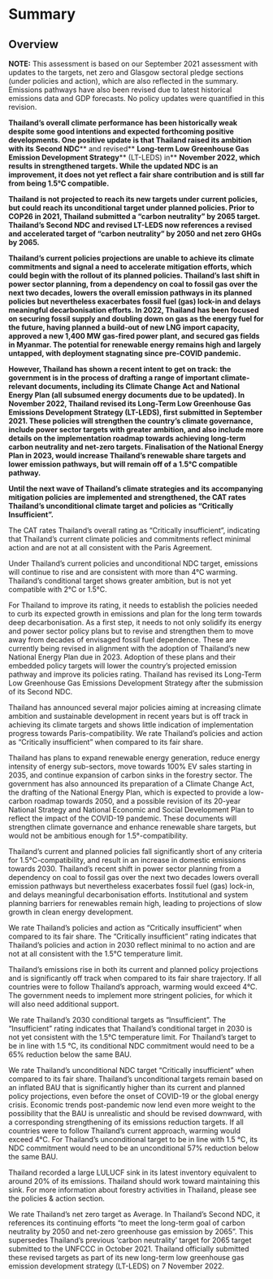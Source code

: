 
# Summary


## Overview

**NOTE:** This assessment is based on our September 2021 assessment with updates to the targets, net zero and Glasgow sectoral pledge sections (under policies and action), which are also reflected in the summary. Emissions pathways have also been revised due to latest historical emissions data and GDP forecasts. No policy updates were quantified in this revision.

**Thailand’s overall climate performance has been historically weak despite some good intentions and expected forthcoming positive developments. One positive update is that Thailand raised its ambition with its** **Second NDC**** and revised** **Long-term Low Greenhouse Gas Emission Development Strategy**** (LT-LEDS) in** **November 2022, which results in strengthened targets. While the updated NDC is an improvement, it does not yet reflect a fair share contribution and is still far from being 1.5°C compatible.**

**Thailand is not projected to reach its new targets under current policies, but could reach its unconditional target under planned policies. Prior to COP26 in 2021, Thailand submitted a “carbon neutrality” by 2065 target. Thailand’s Second NDC and revised LT-LEDS now references a revised and accelerated target of “carbon neutrality” by 2050 and net zero GHGs by 2065.**

**Thailand’s current policies projections are unable to achieve its climate commitments and signal a need to accelerate mitigation efforts, which could begin with the rollout of its planned policies. Thailand’s last shift in power sector planning, from a dependency on coal to fossil gas over the next two decades, lowers the overall emission pathways in its planned policies but nevertheless exacerbates fossil fuel (gas) lock-in and delays meaningful decarbonisation efforts. In 2022, Thailand has been focused on securing fossil supply and doubling down on gas as the energy fuel for the future, having planned a build-out of new LNG import capacity, approved a new 1,400 MW gas-fired power plant, and secured gas fields in Myanmar. The potential for renewable energy remains high and largely untapped, with deployment stagnating since pre-COVID pandemic.**

**However, Thailand has shown a recent intent to get on track:** **the government is in the process of drafting a range of important climate-relevant documents, including its Climate Change Act and National Energy Plan (all subsumed energy documents due to be updated). In November 2022, Thailand revised its Long-Term Low Greenhouse Gas Emissions Development Strategy (LT-LEDS), first submitted in September 2021. These policies will strengthen the country’s climate governance, include power sector targets with greater ambition, and also include more details on the implementation roadmap towards achieving long-term carbon neutrality and net-zero targets. Finalisation of the National Energy Plan in 2023, would increase Thailand’s renewable share targets and lower emission pathways, but will remain off of a 1.5°C compatible pathway.**

**Until the next wave of Thailand’s climate strategies and its accompanying mitigation policies are implemented and strengthened, the CAT rates Thailand’s unconditional climate target and policies as “Critically Insufficient”.**

The CAT rates Thailand’s overall rating as “Critically insufficient”, indicating that Thailand’s current climate policies and commitments reflect minimal action and are not at all consistent with the Paris Agreement.

Under Thailand’s current policies and unconditional NDC target, emissions will continue to rise and are consistent with more than 4°C warming. Thailand’s conditional target shows greater ambition, but is not yet compatible with 2°C or 1.5°C.

For Thailand to improve its rating, it needs to establish the policies needed to curb its expected growth in emissions and plan for the long term towards deep decarbonisation. As a first step, it needs to not only solidify its energy and power sector policy plans but to revise and strengthen them to move away from decades of envisaged fossil fuel dependence. These are currently being revised in alignment with the adoption of Thailand’s new National Energy Plan due in 2023. Adoption of these plans and their embedded policy targets will lower the country’s projected emission pathway and improve its policies rating. Thailand has revised its Long-Term Low Greenhouse Gas Emissions Development Strategy after the submission of its Second NDC.

Thailand has announced several major policies aiming at increasing climate ambition and sustainable development in recent years but is off track in achieving its climate targets and shows little indication of implementation progress towards Paris-compatibility. We rate Thailand’s policies and action as “Critically insufficient” when compared to its fair share.

Thailand has plans to expand renewable energy generation, reduce energy intensity of energy sub-sectors, move towards 100% EV sales starting in 2035, and continue expansion of carbon sinks in the forestry sector. The government has also announced its preparation of a Climate Change Act, the drafting of the National Energy Plan, which is expected to provide a low-carbon roadmap towards 2050, and a possible revision of its 20-year National Strategy and National Economic and Social Development Plan to reflect the impact of the COVID-19 pandemic. These documents will strengthen climate governance and enhance renewable share targets, but would not be ambitious enough for 1.5°-compatibility.

Thailand’s current and planned policies fall significantly short of any criteria for 1.5°C-compatibility, and result in an increase in domestic emissions towards 2030. Thailand’s recent shift in power sector planning from a dependency on coal to fossil gas over the next two decades lowers overall emission pathways but nevertheless exacerbates fossil fuel (gas) lock-in, and delays meaningful decarbonisation efforts. Institutional and system planning barriers for renewables remain high, leading to projections of slow growth in clean energy development.

We rate Thailand’s policies and action as “Critically insufficient” when compared to its fair share. The “Critically insufficient” rating indicates that Thailand’s policies and action in 2030 reflect minimal to no action and are not at all consistent with the 1.5°C temperature limit.

Thailand’s emissions rise in both its current and planned policy projections and is significantly off track when compared to its fair share trajectory. If all countries were to follow Thailand’s approach, warming would exceed 4°C. The government needs to implement more stringent policies, for which it will also need additional support.

We rate Thailand’s 2030 conditional targets as “Insufficient”. The “Insufficient” rating indicates that Thailand’s conditional target in 2030 is not yet consistent with the 1.5°C temperature limit. For Thailand’s target to be in line with 1.5 °C, its conditional NDC commitment would need to be a 65% reduction below the same BAU.

We rate Thailand’s unconditional NDC target “Critically insufficient” when compared to its fair share. Thailand’s unconditional targets remain based on an inflated BAU that is significantly higher than its current and planned policy projections, even before the onset of COVID-19 or the global energy crisis. Economic trends post-pandemic now lend even more weight to the possibility that the BAU is unrealistic and should be revised downward, with a corresponding strengthening of its emissions reduction targets. If all countries were to follow Thailand’s current approach, warming would exceed 4°C. For Thailand’s unconditional target to be in line with 1.5 °C, its NDC commitment would need to be an unconditional 57% reduction below the same BAU.

Thailand recorded a large LULUCF sink in its latest inventory equivalent to around 20% of its emissions. Thailand should work toward maintaining this sink. For more information about forestry activities in Thailand, please see the policies & action section.

We rate Thailand’s net zero target as Average. In Thailand’s Second NDC, it references its continuing efforts “to meet the long-term goal of carbon neutrality by 2050 and net-zero greenhouse gas emission by 2065”. This supersedes Thailand’s previous ‘carbon neutrality’ target for 2065 target submitted to the UNFCCC in October 2021. Thailand officially submitted these revised targets as part of its new long-term low greenhouse gas emission development strategy (LT-LEDS) on 7 November 2022.

